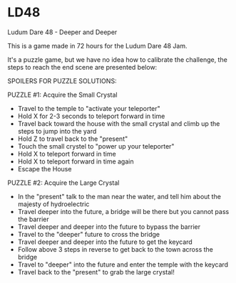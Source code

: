 # LD48
Ludum Dare 48 - Deeper and Deeper

This is a game made in 72 hours for the Ludum Dare 48 Jam.

It's a puzzle game, but we have no idea how to calibrate the challenge, the steps to reach the end scene are presented below:


SPOILERS FOR PUZZLE SOLUTIONS:


PUZZLE #1: Acquire the Small Crystal
- Travel to the temple to "activate your teleporter"
- Hold X for 2-3 seconds to teleport forward in time
- Travel back toward the house with the small crystal and climb up the steps to jump into the yard
- Hold Z to travel back to the "present"
- Touch the small crystel to "power up your teleporter"
- Hold X to teleport forward in time
- Hold X to teleport forward in time again
- Escape the House









PUZZLE #2: Acquire the Large Crystal
 - In the "present" talk to the man near the water, and tell him about the majesty of hydroelectric
 - Travel deeper into the future, a bridge will be there but you cannot pass the barrier
 - Travel deeper and deeper into the future to bypass the barrier
 - Travel to the "deeper" future to cross the bridge
 - Travel deeper and deeper into the future to get the keycard
 - Follow above 3 steps in reverse to get back to the town across the bridge
 - Travel to "deeper" into the future and enter the temple with the keycard
 - Travel back to the "present" to grab the large crystal!
